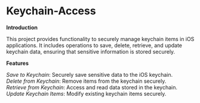 # Keychain-Access

**Introduction**

This project provides functionality to securely manage keychain items in iOS applications. It includes operations to save, delete, retrieve, and update keychain data, ensuring that sensitive information is stored securely.

**Features**

*Save to Keychain*: Securely save sensitive data to the iOS keychain.</br>
*Delete from Keychain*: Remove items from the keychain securely.</br>
*Retrieve from Keychain*: Access and read data stored in the keychain.</br>
*Update Keychain Items*: Modify existing keychain items securely.</br>
